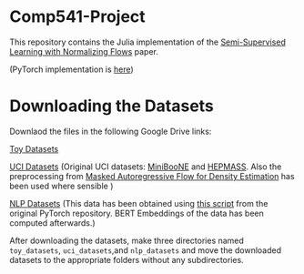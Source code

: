 # Comp541-Project

This repository contains the Julia implementation of the [Semi-Supervised Learning with Normalizing Flows](https://arxiv.org/abs/1912.13025) paper.

(PyTorch implementation is [here](https://github.com/izmailovpavel/flowgmm/))

# Downloading the Datasets
Downlaod the files in the following Google Drive links:


[Toy Datasets](https://drive.google.com/open?id=10ykNO7XgYA9B1PqVLjq7_9XSOEIbpSoz)

[UCI Datasets](https://drive.google.com/open?id=1-FLjRxw7uAeA0H-_kT-d10ciEtOXzfth)
(Original UCI datasets: [MiniBooNE](http://archive.ics.uci.edu/ml/datasets/MiniBooNE+particle+identification) and [HEPMASS](http://archive.ics.uci.edu/ml/datasets/HEPMASS). Also the preprocessing from [Masked Autoregressive Flow for Density Estimation](https://github.com/gpapamak/maf) has been used where sensible )

[NLP Datasets](https://drive.google.com/open?id=113qI9K3MESs528M4rpM3aKWsdqbg8r-x) 
(This data has been obtained using [this script](https://github.com/izmailovpavel/flowgmm/blob/public/data/nlp_datasets/get_text_classification_data.sh) from the original PyTorch repository. BERT Embeddings of the data has been computed afterwards.)

After downloading the datasets, make three directories named `toy_datasets`, `uci_datasets`,and `nlp_datasets` and move the downloaded datasets to the appropriate folders without any subdirectories.
